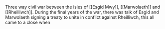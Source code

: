 Three way civil war between the isles of [[Esgid Mwy]], [[Marwolaeth]] and [[Rheilliwch]]. During the final years of the war, there was talk of Esgid and Marwolaeth signing a treaty to unite in conflict against Rheilliwch, this all came to a close when 
